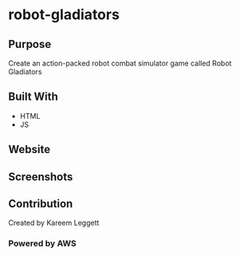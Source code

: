 # robot-gladiators

## Purpose
Create an action-packed robot combat simulator game called Robot Gladiators

## Built With
* HTML
* JS

## Website


## Screenshots

## Contribution
Created by Kareem Leggett

### Powered by AWS
